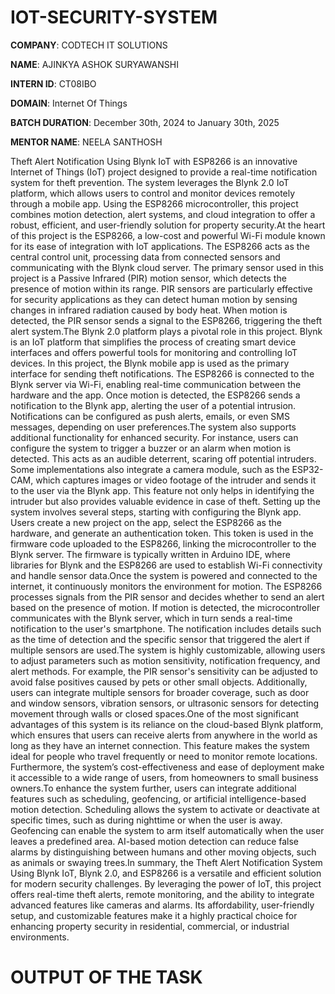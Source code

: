 # IOT-SECURITY-SYSTEM

**COMPANY**: CODTECH IT SOLUTIONS

**NAME**: AJINKYA ASHOK SURYAWANSHI 

**INTERN ID**: CT08IBO

**DOMAIN**: Internet Of Things 

**BATCH DURATION**: December 30th, 2024 to January 30th, 2025

**MENTOR NAME**: NEELA SANTHOSH

Theft Alert Notification Using Blynk IoT with ESP8266 is an innovative Internet of Things (IoT) project designed to provide a real-time notification system for theft prevention. The system leverages the Blynk
2.0 IoT platform, which allows users to control and monitor devices remotely through a mobile app. Using the ESP8266 microcontroller, this project combines motion detection, alert systems, and cloud integration 
to offer a robust, efficient, and user-friendly solution for property security.At the heart of this project is the ESP8266, a low-cost and powerful Wi-Fi module known for its ease of integration with IoT 
applications. The ESP8266 acts as the central control unit, processing data from connected sensors and communicating with the Blynk cloud server. The primary sensor used in this project is a Passive Infrared 
(PIR) motion sensor, which detects the presence of motion within its range. PIR sensors are particularly effective for security applications as they can detect human motion by sensing changes in infrared 
radiation caused by body heat. When motion is detected, the PIR sensor sends a signal to the ESP8266, triggering the theft alert system.The Blynk 2.0 platform plays a pivotal role in this project. Blynk is an 
IoT platform that simplifies the process of creating smart device interfaces and offers powerful tools for monitoring and controlling IoT devices. In this project, the Blynk mobile app is used as the primary 
interface for sending theft notifications. The ESP8266 is connected to the Blynk server via Wi-Fi, enabling real-time communication between the hardware and the app. Once motion is detected, the ESP8266 sends a 
notification to the Blynk app, alerting the user of a potential intrusion. Notifications can be configured as push alerts, emails, or even SMS messages, depending on user preferences.The system also supports 
additional functionality for enhanced security. For instance, users can configure the system to trigger a buzzer or an alarm when motion is detected. This acts as an audible deterrent, scaring off potential 
intruders. Some implementations also integrate a camera module, such as the ESP32-CAM, which captures images or video footage of the intruder and sends it to the user via the Blynk app. This feature not only 
helps in identifying the intruder but also provides valuable evidence in case of theft. Setting up the system involves several steps, starting with configuring the Blynk app. Users create a new project on the 
app, select the ESP8266 as the hardware, and generate an authentication token. This token is used in the firmware code uploaded to the ESP8266, linking the microcontroller to the Blynk server. The firmware is 
typically written in Arduino IDE, where libraries for Blynk and the ESP8266 are used to establish Wi-Fi connectivity and handle sensor data.Once the system is powered and connected to the internet, it 
continuously monitors the environment for motion. The ESP8266 processes signals from the PIR sensor and decides whether to send an alert based on the presence of motion. If motion is detected, the 
microcontroller communicates with the Blynk server, which in turn sends a real-time notification to the user's smartphone. The notification includes details such as the time of detection and the specific sensor 
that triggered the alert if multiple sensors are used.The system is highly customizable, allowing users to adjust parameters such as motion sensitivity, notification frequency, and alert methods. For example, 
the PIR sensor's sensitivity can be adjusted to avoid false positives caused by pets or other small objects. Additionally, users can integrate multiple sensors for broader coverage, such as door and window 
sensors, vibration sensors, or ultrasonic sensors for detecting movement through walls or closed spaces.One of the most significant advantages of this system is its reliance on the cloud-based Blynk platform, 
which ensures that users can receive alerts from anywhere in the world as long as they have an internet connection. This feature makes the system ideal for people who travel frequently or need to monitor remote 
locations. Furthermore, the system’s cost-effectiveness and ease of deployment make it accessible to a wide range of users, from homeowners to small business owners.To enhance the system further, users can 
integrate additional features such as scheduling, geofencing, or artificial intelligence-based motion detection. Scheduling allows the system to activate or deactivate at specific times, such as during nighttime 
or when the user is away. Geofencing can enable the system to arm itself automatically when the user leaves a predefined area. AI-based motion detection can reduce false alarms by distinguishing between humans 
and other moving objects, such as animals or swaying trees.In summary, the Theft Alert Notification System Using Blynk IoT, Blynk 2.0, and ESP8266 is a versatile and efficient solution for modern security 
challenges. By leveraging the power of IoT, this project offers real-time theft alerts, remote monitoring, and the ability to integrate advanced features like cameras and alarms. Its affordability, user-friendly 
setup, and customizable features make it a highly practical choice for enhancing property security in residential, commercial, or industrial environments.

# OUTPUT OF THE TASK








